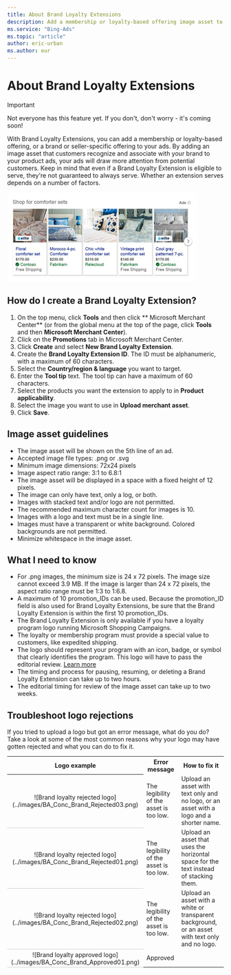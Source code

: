 ```yaml
---
title: About Brand Loyalty Extensions
description: Add a membership or loyalty-based offering image asset to your product ads.
ms.service: "Bing-Ads"
ms.topic: "article"
author: eric-urban
ms.author: eur
---
```


# About Brand Loyalty Extensions

> [!IMPORTANT]
> Not everyone has this feature yet. If you don't, don't worry - it's coming soon!

With Brand Loyalty Extensions, you can add a membership or loyalty-based offering, or a brand or seller-specific offering to your ads. By adding an image asset that customers recognize and associate with your brand to your product ads, your ads will draw more attention from potential customers. Keep in mind that even if a Brand Loyalty Extension is eligible to serve, they're not guaranteed to always serve. Whether an extension serves depends on a number of factors.

![Brand Loyalty Extension](../images/BA_CONC_BSC_BrandLoyaltyExtension.png)

## How do I create a Brand Loyalty Extension?
1. On the top menu, click **Tools** and then click ** Microsoft Merchant Center**  (or from the global menu at the top of the page, click **Tools** and then **Microsoft Merchant Center**).
1. Click on the **Promotions** tab in Microsoft Merchant Center.
1. Click **Create** and select **New Brand Loyalty Extension**.
1. Create the **Brand Loyalty Extension ID**. The ID must be alphanumeric, with a maximum of 60 characters.
1. Select the **Country/region &amp; language** you want to target.
1. Enter the **Tool tip** text. The tool tip can have a maximum of 60 characters.
1. Select the products you want the extension to apply to in **Product applicability**.
1. Select the image you want to use in **Upload merchant asset**.
1. Click **Save**.

## Image asset guidelines
- The image asset will be shown on the 5th line of an ad.
- Accepted image file types: .png or .svg
- Minimum image dimensions: 72x24 pixels
- Image aspect ratio range: 3:1 to 6.8:1
- The image asset will be displayed in a space with a fixed height of 12 pixels.
- The image can only have text, only a log, or both.
- Images with stacked text and/or logo are not permitted.
- The recommended maximum character count for images is 10.
- Images with a logo and text must be in a single line.
- Images must have a transparent or white background. Colored backgrounds are not permitted.
- Minimize whitespace in the image asset.

## What I need to know
- For .png images, the minimum size is 24 x 72 pixels. The image size cannot exceed 3.9 MB.				 If the image is larger than 24 x 72 pixels, the aspect ratio range must be 1:3 to 1:6.8.
- A maximum of 10 promotion_IDs can be used. Because the promotion_ID field is also used for Brand Loyalty Extensions, be sure that the Brand Loyalty Extension is within the first 10 promotion_IDs.
- The Brand Loyalty Extension is only available if you have a loyalty program logo running Microsoft Shopping Campaigns.
- The loyalty or membership program must provide a special value to customers, like expedited shipping.
- The logo should represent your program with an icon, badge, or symbol that clearly identifies the program. This logo will have to pass the editorial review. [Learn more](https://go.microsoft.com/fwlink?LinkId=534455)
- The timing and process for pausing, resuming, or deleting a Brand Loyalty Extension can take up to two hours.
- The editorial timing for review of the image asset can take up to two weeks.

## Troubleshoot logo rejections
If you tried to upload a logo but got an error message, what do you do? Take a look at some of the most common reasons why your logo may have gotten rejected and what you can do to fix it.

<table>
  <tr>
    <th scope="col">Logo example</th>
    <th scope="col">Error message</th>
    <th scope="col">How to fix it</th>
  </tr>
  <tr>
    <th style="font-weight:normal;background-color:transparent;border-bottom:solid 1px #ccc" scope="row">
					![Brand loyalty rejected logo](../images/BA_Conc_Brand_Rejected03.png)
				</th>
    <td>The legibility of the asset is too low.</td>
    <td>Upload an asset with text only and no logo, or an asset with a logo and a shorter name.</td>
  </tr>
  <tr>
    <th style="font-weight:normal;background-color:transparent;border-bottom:solid 1px #ccc" scope="row">
					![Brand loyalty rejected logo](../images/BA_Conc_Brand_Rejected01.png)
				</th>
    <td>The legibility of the asset is too low.</td>
    <td>Upload an asset that uses the horizontal space for the text instead of stacking them.</td>
  </tr>
  <tr>
    <th style="font-weight:normal;background-color:transparent;border-bottom:solid 1px #ccc" scope="row">
					![Brand loyalty rejected logo](../images/BA_Conc_Brand_Rejected02.png)
				</th>
    <td>The legibility of the asset is too low.</td>
    <td>Upload an asset with a white or transparent background, or an asset with text only and no logo.</td>
  </tr>
  <tr>
    <th style="font-weight:normal;background-color:transparent;border-bottom:solid 1px #ccc" scope="row">
					![Brand loyalty approved logo](../images/BA_Conc_Brand_Approved01.png)
				</th>
    <td>Approved</td>
    <td />
  </tr>
</table>


